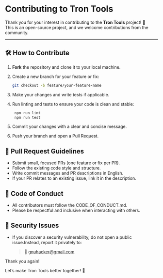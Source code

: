 # Contributing to Tron Tools

Thank you for your interest in contributing to the **Tron Tools** project! 🎉  
This is an open-source project, and we welcome contributions from the community.

---

## 🛠️ How to Contribute

1. **Fork** the repository and clone it to your local machine.
2. Create a new branch for your feature or fix:

   ```bash
   git checkout -b feature/your-feature-name
   ```

3. Make your changes and write tests if applicable.
4. Run linting and tests to ensure your code is clean and stable:

   ```bash
    npm run lint
    npm run test
   ```

5. Commit your changes with a clear and concise message.
6. Push your branch and open a Pull Request.

## 📌 Pull Request Guidelines

- Submit small, focused PRs (one feature or fix per PR).
- Follow the existing code style and structure.
- Write commit messages and PR descriptions in English.
- If your PR relates to an existing issue, link it in the description.

## 🧭 Code of Conduct

- All contributors must follow the CODE_OF_CONDUCT.md.
- Please be respectful and inclusive when interacting with others.

## 🔐 Security Issues

- If you discover a security vulnerability, do not open a public issue.Instead, report it privately to:

   > 📧 <gnuhacker@gmail.com>

Thank you again!

Let’s make Tron Tools better together! 🚀
